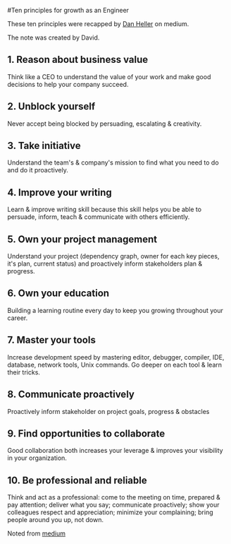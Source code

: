#Ten principles for growth as an Engineer

These ten principles were recapped by [Dan Heller](https://www.linkedin.com/in/hellerdaniel/) on medium.

The note was created by David.

## 1. Reason about business value

Think like a CEO to understand the value of your work and make good decisions to help your company succeed.

## 2. Unblock yourself

Never accept being blocked by persuading, escalating & creativity.

## 3. Take initiative

Understand the team's & company's mission to find what you need to do and do it proactively.


## 4. Improve your writing

Learn & improve writing skill because this skill helps you be able to persuade, inform, teach & communicate with others efficiently.

## 5. Own your project management

Understand your project (dependency graph, owner for each key pieces, it's plan, current status) and proactively inform stakeholders plan & progress.

## 6. Own your education

Building a learning routine every day to keep you growing throughout your career.

## 7. Master your tools
Increase development speed by mastering editor, debugger, compiler, IDE, database, network tools, Unix commands. Go deeper on each tool & learn their tricks.

## 8. Communicate proactively

Proactively inform stakeholder on project goals, progress & obstacles

## 9. Find opportunities to collaborate

Good collaboration both increases your leverage & improves your visibility in your organization.

## 10. Be professional and reliable

Think and act as a professional: come to the meeting on time, prepared & pay attention; deliver what you say; communicate proactively; show your colleagues respect and appreciation; minimize your complaining; bring people around you up, not down.

Noted from [medium](https://medium.com/@daniel.heller/ten-principles-for-growth-69015e08c35b)